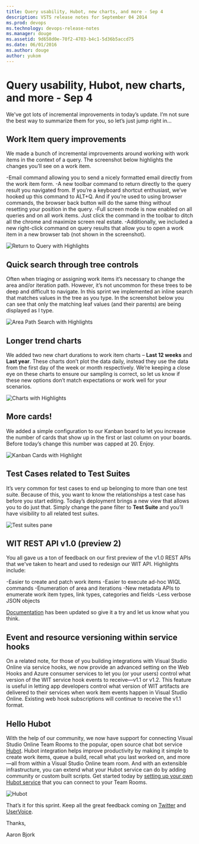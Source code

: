 ```yaml
---
title: Query usability, Hubot, new charts, and more - Sep 4
description: VSTS release notes for September 04 2014
ms.prod: devops
ms.technology: devops-release-notes
ms.manager: douge
ms.assetid: 9d658d0e-70f2-4703-b4c1-5d36b5accd75
ms.date: 06/01/2016
ms.author: douge
author: yukom
---
```


# Query usability, Hubot, new charts, and more - Sep 4

We've got lots of incremental improvements in today’s update. I’m not sure the best way to summarize them for you, so let’s just jump right in…

## Work Item query improvements

We made a bunch of incremental improvements around working with work items in the context of a query. The screenshot below highlights the changes you’ll see on a work item.

-Email command allowing you to send a nicely formatted email directly from the work item form.
-A new toolbar command to return directly to the query result you navigated from. If you’re a keyboard shortcut enthusiast, we’ve hooked up this command to ALT+Q. And if you’re used to using browser commands, the browser back button will do the same thing without resetting your position in the query.
-Full screen mode is now enabled on all queries and on all work items. Just click the command in the toolbar to ditch all the chrome and maximize screen real estate.
-Additionally, we included a new right-click command on query results that allow you to open a work item in a new browser tab (not shown in the screenshot).

![Return to Query with Highlights](_img/9_04_01.png)

## Quick search through tree controls

Often when triaging or assigning work items it’s necessary to change the area and/or iteration path. However, it’s not uncommon for these trees to be deep and difficult to navigate. In this sprint we implemented an inline search that matches values in the tree as you type. In the screenshot below you can see that only the matching leaf values (and their parents) are being displayed as I type.

![Area Path Search with Highlights](_img/9_04_02.png)

## Longer trend charts

We added two new chart durations to work item charts – **Last 12 weeks** and **Last year**. These charts don’t plot the data daily, instead they use the data from the first day of the week or month respectively. We’re keeping a close eye on these charts to ensure our sampling is correct, so let us know if these new options don’t match expectations or work well for your scenarios.

![Charts with Highlights](_img/9_04_03.png)

## More cards!

We added a simple configuration to our Kanban board to let you increase the number of cards that show up in the first or last column on your boards. Before today’s change this number was capped at 20. Enjoy.

![Kanban Cards with Highlight](_img/9_04_04.png)

## Test Cases related to Test Suites

It’s very common for test cases to end up belonging to more than one test suite. Because of this, you want to know the relationships a test case has before you start editing. Today’s deployment brings a new view that allows you to do just that. Simply change the pane filter to **Test Suite** and you’ll have visibility to all related test suites.

![Test suites pane](_img/9_04_05.png)

## WIT REST API v1.0 (preview 2)

You all gave us a ton of feedback on our first preview of the v1.0 REST APIs that we've taken to heart and used to redesign our WIT API. Highlights include:

-Easier to create and patch work items
-Easier to execute ad-hoc WIQL commands
-Enumeration of area and iterations
-New metadata APIs to enumerate work item types, link types, categories and fields
-Less verbose JSON objects

[Documentation](/azure/devops/integrate/) has been updated so give it a try and let us know what you think.

## Event and resource versioning within service hooks

On a related note, for those of you building integrations with Visual Studio Online via service hooks, we now provide an advanced setting on the Web Hooks and Azure consumer services to let you (or your users) control what version of the WIT service hook events to receive—v1.1 or v1.2. This feature is useful in letting app developers control what version of WIT artifacts are delivered to their services when work item events happen in Visual Studio Online. Existing web hook subscriptions will continue to receive the v1.1 format.

## Hello Hubot

With the help of our community, we now have support for connecting Visual Studio Online Team Rooms to the popular, open source chat bot service [Hubot](https://github.com/github/hubot). Hubot integration helps improve productivity by making it simple to create work items, queue a build, recall what you last worked on, and more—all from within a Visual Studio Online team room. And with an extensible infrastructure, you can extend what your Hubot service can do by adding community or custom built scripts. Get started today by [setting up your own Hubot service](http://go.microsoft.com/fwlink/?LinkID=402677) that you can connect to your Team Rooms.

![Hubot](_img/9_04_06.png)

That’s it for this sprint. Keep all the great feedback coming on [Twitter](https://twitter.com/VisualStudio) and [UserVoice](https://visualstudio.uservoice.com/forums/330519-vso).

Thanks,

Aaron Bjork